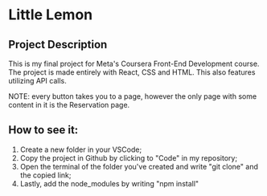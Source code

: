 # Little Lemon

## Project Description
This is my final project for Meta's Coursera Front-End Development course.<br/>
The project is made entirely with React, CSS and HTML. This also features utilizing API calls.

NOTE: every button takes you to a page, however the only page with some content in it is the Reservation page.

## How to see it:

1. Create a new folder in your VSCode;
2. Copy the project in Github by clicking to "Code" in my repository;
3. Open the terminal of the folder you've created and write "git clone" and the copied link;
4. Lastly, add the node_modules by writing "npm install"

